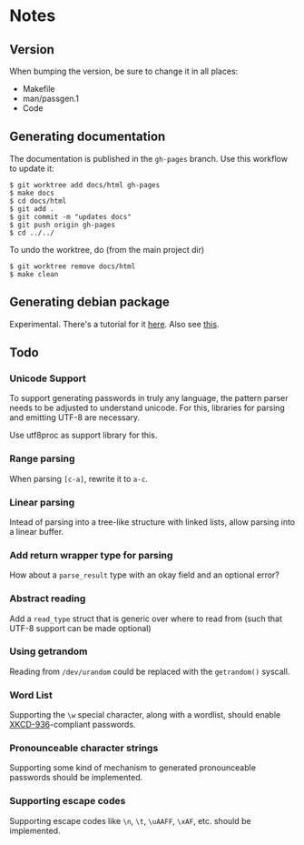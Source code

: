 # Notes

## Version

When bumping the version, be sure to change it in all places:

* Makefile
* man/passgen.1
* Code

## Generating documentation

The documentation is published in the `gh-pages` branch. Use this workflow to
update it:

    $ git worktree add docs/html gh-pages
    $ make docs
    $ cd docs/html
    $ git add .
    $ git commit -m "updates docs"
    $ git push origin gh-pages
    $ cd ../../

To undo the worktree, do (from the main project dir)

    $ git worktree remove docs/html
    $ make clean

## Generating debian package

Experimental. There's a tutorial for it [here](http://www.tldp.org/HOWTO/html_single/Debian-Binary-Package-Building-HOWTO/). Also see [this](https://www.debian.org/doc/debian-policy/ch-source.html#debian-changelog-debian-changelog).

## Todo

### Unicode Support

To support generating passwords in truly any language, the pattern
parser needs to be adjusted to understand unicode. For this, libraries
for parsing and emitting UTF-8 are necessary.

Use utf8proc as support library for this.

### Range parsing

When parsing `[c-a]`, rewrite it to `a-c`.

### Linear parsing

Intead of parsing into a tree-like structure with linked lists, allow
parsing into a linear buffer.

### Add return wrapper type for parsing

How about a `parse_result` type with an okay field and an optional error?

### Abstract reading

Add a `read_type` struct that is generic over where to read from (such that
UTF-8 support can be made optional)

### Using getrandom

Reading from `/dev/urandom` could be replaced with the `getrandom()`
syscall.

### Word List

Supporting the `\w` special character, along with a wordlist, should enable
[XKCD-936](https://www.xkcd.com/936/)-compliant passwords.

### Pronounceable character strings

Supporting some kind of mechanism to generated pronounceable passwords should
be implemented.

### Supporting escape codes

Supporting escape codes like `\n`, `\t`, `\uAAFF`, `\xAF`, etc. should be
implemented.
